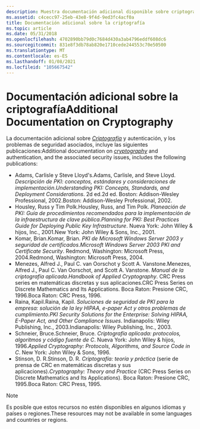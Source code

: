 ```yaml
---
description: Muestra documentación adicional disponible sobre criptografía y autenticación.
ms.assetid: c4cecc97-25eb-43e8-9f4d-9ed3fc4acf0a
title: Documentación adicional sobre la criptografía
ms.topic: article
ms.date: 05/31/2018
ms.openlocfilehash: 4702890bb79d0c7684d430a3ab4796eddf608dc6
ms.sourcegitcommit: 831e8f3db78ab820e1710cede244553c70e50500
ms.translationtype: MT
ms.contentlocale: es-ES
ms.lasthandoff: 01/08/2021
ms.locfileid: "105667542"
---
```

# <a name="additional-documentation-on-cryptography"></a><span data-ttu-id="0bd0b-103">Documentación adicional sobre la criptografía</span><span class="sxs-lookup"><span data-stu-id="0bd0b-103">Additional Documentation on Cryptography</span></span>

<span data-ttu-id="0bd0b-104">La documentación adicional sobre [*Criptografía*](../secgloss/c-gly.md) y autenticación, y los problemas de seguridad asociados, incluye las siguientes publicaciones:</span><span class="sxs-lookup"><span data-stu-id="0bd0b-104">Additional documentation on [*cryptography*](../secgloss/c-gly.md) and authentication, and the associated security issues, includes the following publications:</span></span>

-   <span data-ttu-id="0bd0b-105">Adams, Carlisle y Steve Lloyd's.</span><span class="sxs-lookup"><span data-stu-id="0bd0b-105">Adams, Carlisle, and Steve Lloyd.</span></span> <span data-ttu-id="0bd0b-106">*Descripción de PKI: conceptos, estándares y consideraciones de implementación*.</span><span class="sxs-lookup"><span data-stu-id="0bd0b-106">*Understanding PKI: Concepts, Standards, and Deployment Considerations*.</span></span> <span data-ttu-id="0bd0b-107">2d ed.</span><span class="sxs-lookup"><span data-stu-id="0bd0b-107">2d ed.</span></span> <span data-ttu-id="0bd0b-108">Boston: Addison-Wesley Professional, 2002.</span><span class="sxs-lookup"><span data-stu-id="0bd0b-108">Boston: Addison-Wesley Professional, 2002.</span></span>
-   <span data-ttu-id="0bd0b-109">Housley, Russ y Tim Polk.</span><span class="sxs-lookup"><span data-stu-id="0bd0b-109">Housley, Russ, and Tim Polk.</span></span> <span data-ttu-id="0bd0b-110">*Planeación de PKI: Guía de procedimientos recomendados para la implementación de la infraestructura de clave pública*.</span><span class="sxs-lookup"><span data-stu-id="0bd0b-110">*Planning for PKI: Best Practices Guide for Deploying Public Key Infrastructure*.</span></span> <span data-ttu-id="0bd0b-111">Nueva York: John Wiley & hijos, Inc., 2001.</span><span class="sxs-lookup"><span data-stu-id="0bd0b-111">New York: John Wiley & Sons, Inc., 2001.</span></span>
-   <span data-ttu-id="0bd0b-112">Komar, Brian.</span><span class="sxs-lookup"><span data-stu-id="0bd0b-112">Komar, Brian.</span></span> <span data-ttu-id="0bd0b-113">*PKI de Microsoft Windows Server 2003 y seguridad de certificados*.</span><span class="sxs-lookup"><span data-stu-id="0bd0b-113">*Microsoft Windows Server 2003 PKI and Certificate Security*.</span></span> <span data-ttu-id="0bd0b-114">Redmond, Washington: Microsoft Press, 2004.</span><span class="sxs-lookup"><span data-stu-id="0bd0b-114">Redmond, Washington: Microsoft Press, 2004.</span></span>
-   <span data-ttu-id="0bd0b-115">Menezes, Alfred J., Paul C. van Oorschot y Scott A. Vanstone.</span><span class="sxs-lookup"><span data-stu-id="0bd0b-115">Menezes, Alfred J., Paul C. Van Oorschot, and Scott A. Vanstone.</span></span> <span data-ttu-id="0bd0b-116">*Manual de la criptografía aplicada*.</span><span class="sxs-lookup"><span data-stu-id="0bd0b-116">*Handbook of Applied Cryptography*.</span></span> <span data-ttu-id="0bd0b-117">CRC Press series en matemáticas discretas y sus aplicaciones.</span><span class="sxs-lookup"><span data-stu-id="0bd0b-117">CRC Press Series on Discrete Mathematics and Its Applications.</span></span> <span data-ttu-id="0bd0b-118">Boca Raton: Presione CRC, 1996.</span><span class="sxs-lookup"><span data-stu-id="0bd0b-118">Boca Raton: CRC Press, 1996.</span></span>
-   <span data-ttu-id="0bd0b-119">Raina, Kapil.</span><span class="sxs-lookup"><span data-stu-id="0bd0b-119">Raina, Kapil.</span></span> <span data-ttu-id="0bd0b-120">*Soluciones de seguridad de PKI para la empresa: solución de la ley HIPAA, e-paper Act y otros problemas de cumplimiento*.</span><span class="sxs-lookup"><span data-stu-id="0bd0b-120">*PKI Security Solutions for the Enterprise: Solving HIPAA, E-Paper Act, and Other Compliance Issues*.</span></span> <span data-ttu-id="0bd0b-121">Indianapolis: Wiley Publishing, Inc., 2003.</span><span class="sxs-lookup"><span data-stu-id="0bd0b-121">Indianapolis: Wiley Publishing, Inc., 2003.</span></span>
-   <span data-ttu-id="0bd0b-122">Schneier, Bruce.</span><span class="sxs-lookup"><span data-stu-id="0bd0b-122">Schneier, Bruce.</span></span> <span data-ttu-id="0bd0b-123">*Criptografía aplicada: protocolos, algoritmos y código fuente de C*. Nueva York: John Wiley & hijos, 1996.</span><span class="sxs-lookup"><span data-stu-id="0bd0b-123">*Applied Cryptography: Protocols, Algorithms, and Source Code in C*. New York: John Wiley & Sons, 1996.</span></span>
-   <span data-ttu-id="0bd0b-124">Stinson, D. R.</span><span class="sxs-lookup"><span data-stu-id="0bd0b-124">Stinson, D. R.</span></span> <span data-ttu-id="0bd0b-125">*Criptografía: teoría y práctica* (serie de prensa de CRC en matemáticas discretas y sus aplicaciones).</span><span class="sxs-lookup"><span data-stu-id="0bd0b-125">*Cryptography: Theory and Practice* (CRC Press Series on Discrete Mathematics and Its Applications).</span></span> <span data-ttu-id="0bd0b-126">Boca Raton: Presione CRC, 1995.</span><span class="sxs-lookup"><span data-stu-id="0bd0b-126">Boca Raton: CRC Press, 1995.</span></span>

> [!Note]  
> <span data-ttu-id="0bd0b-127">Es posible que estos recursos no estén disponibles en algunos idiomas y países o regiones.</span><span class="sxs-lookup"><span data-stu-id="0bd0b-127">These resources may not be available in some languages and countries or regions.</span></span>

 

 

 
